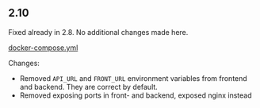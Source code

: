 ## 2.10

Fixed already in 2.8. No additional changes made here.

[docker-compose.yml](../2.8/docker-compose.yml)

Changes:
* Removed `API_URL` and `FRONT_URL` environment variables from frontend and backend. They are correct by default.
* Removed exposing ports in front- and backend, exposed nginx instead
